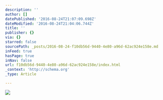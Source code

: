 ```yaml
---
description: ''
author: []
datePublished: '2016-08-24T21:07:09.698Z'
dateModified: '2016-08-24T21:04:06.744Z'
title: ''
publisher: {}
via: {}
starred: false
sourcePath: _posts/2016-08-24-f10db56d-9440-4e80-a96d-62ac924e158e.md
inFeed: true
hasPage: true
inNav: false
url: f10db56d-9440-4e80-a96d-62ac924e158e/index.html
_context: 'http://schema.org'
_type: Article

---
```

![](https://the-grid-user-content.s3-us-west-2.amazonaws.com/be5b3021-7fac-4112-af56-26fdc9154045.jpg)